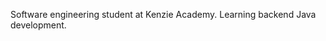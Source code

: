 Software engineering student at Kenzie Academy.
Learning backend Java development.

<!---
ethan-tauriainen/ethan-tauriainen is a ✨ special ✨ repository because its `README.md` (this file) appears on your GitHub profile.
You can click the Preview link to take a look at your changes.
--->
